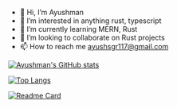 - 👋 Hi, I’m Ayushman
- 👀 I’m interested in anything rust, typescript
- 🌱 I’m currently learning MERN, Rust
- 💞️ I’m looking to collaborate on Rust projects
- 📫 How to reach me ayushsgr117@gmail.com

<!---
Spartan09/Spartan09 is a ✨ special ✨ repository because its `README.md` (this file) appears on your GitHub profile.
You can click the Preview link to take a look at your changes.
--->

[![Ayushman's GitHub stats](https://github-readme-stats.vercel.app/api?username=Spartan09&count_private=true&show_icons=true&theme=dark#gh-dark-mode-only)](https://github.com/Spartan09)

[![Top Langs](https://github-readme-stats.vercel.app/api/top-langs/?username=Spartan09&layout=compact&theme=dark#gh-dark-mode-only)](https://github.com/anuraghazra/github-readme-stats)

[![Readme Card](https://github-readme-stats.vercel.app/api/pin/?username=Spartan09&repo=temp-chat&show_owner=true&theme=dark#gh-dark-mode-only)](https://github.com/Spartan09/temp-chat)
